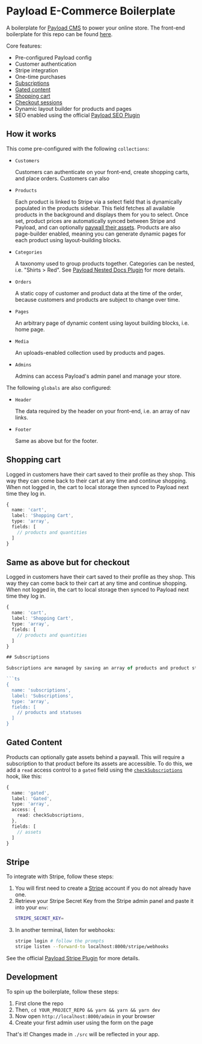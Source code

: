 # Payload E-Commerce Boilerplate

A boilerplate for [Payload CMS](https://github.com/payloadcms/payload) to power your online store. The front-end boilerplate for this repo can be found [here](https://github.com/payloadcms/commerce-example-website).

Core features:

- Pre-configured Payload config
- Customer authentication
- Stripe integration
- One-time purchases
- [Subscriptions](#subscriptions)
- [Gated content](#gated-content)
- [Shopping cart](#shopping-cart)
- [Checkout sessions](#checkout-sessions)
- Dynamic layout builder for products and pages
- SEO enabled using the official [Payload SEO Plugin](https://github.com/payloadcms/plugin-seo)

## How it works

This come pre-configured with the following `collections`:

- `Customers`

  Customers can authenticate on your front-end, create shopping carts, and place orders. Customers can also

- `Products`

  Each product is linked to Stripe via a select field that is dynamically populated in the products sidebar. This field fetches all available products in the background and displays them for you to select. Once set, product prices are automatically synced between Stripe and Payload, and can optionally [paywall their assets](#paywall). Products are also page-builder enabled, meaning you can generate dynamic pages for each product using layout-building blocks.

- `Categories`

  A taxonomy used to group products together. Categories can be nested, i.e. "Shirts > Red". See [Payload Nested Docs Plugin](https://github.com/payloadcms/plugin-nested-docs) for more details.

- `Orders`

  A static copy of customer and product data at the time of the order, because customers and products are subject to change over time.

- `Pages`

  An arbitrary page of dynamic content using layout building blocks, i.e. home page.

- `Media`

  An uploads-enabled collection used by products and pages.

- `Admins`

  Admins can access Payload's admin panel and manage your store.

The following `globals` are also configured:

- `Header`

  The data required by the header on your front-end, i.e. an array of nav links.

- `Footer`

  Same as above but for the footer.

## Shopping cart

Logged in customers have their cart saved to their profile as they shop. This way they can come back to their cart at any time and continue shopping. When not logged in, the cart to local storage then synced to Payload next time they log in.

```ts
{
  name: 'cart',
  label: 'Shopping Cart',
  type: 'array',
  fields: [
    // products and quantities
  ]
}
```

## Same as above but for checkout

Logged in customers have their cart saved to their profile as they shop. This way they can come back to their cart at any time and continue shopping. When not logged in, the cart to local storage then synced to Payload next time they log in.

````ts
{
  name: 'cart',
  label: 'Shopping Cart',
  type: 'array',
  fields: [
    // products and quantities
  ]
}

## Subscriptions

Subscriptions are managed by saving an array of products and product statuses to the customer's profile. As they subscribe to products and process payment over time, this list of subscriptions is kept up-to-date. This way, access control can use the active subscriptions as needed to determine if a customer has access to gated content.

```ts
{
  name: 'subscriptions',
  label: 'Subscriptions',
  type: 'array',
  fields: [
    // products and statuses
  ]
}
````

## Gated Content

Products can optionally gate assets behind a paywall. This will require a subscription to that product before its assets are accessible. To do this, we add a `read` access control to a `gated` field using the [`checkSubscriptions`](./src/collections/Products/access/checkSubscriptions.ts) hook, like this:

```ts
{
  name: 'gated',
  label: 'Gated',
  type: 'array',
  access: {
    read: checkSubscriptions,
  },
  fields: [
    // assets
  ]
}
```

## Stripe

To integrate with Stripe, follow these steps:

1. You will first need to create a [Stripe](https://stripe.com/) account if you do not already have one.
1. Retrieve your Stripe Secret Key from the Stripe admin panel and paste it into your `env`:
   ```bash
   STRIPE_SECRET_KEY=
   ```
1. In another terminal, listen for webhooks:
   ```bash
   stripe login # follow the prompts
   stripe listen --forward-to localhost:8000/stripe/webhooks
   ```

See the official [Payload Stripe Plugin](https://github.com/payloadcms/plugin-stripe) for more details.

## Development

To spin up the boilerplate, follow these steps:

1.  First clone the repo
1.  Then, `cd YOUR_PROJECT_REPO && yarn && yarn && yarn dev`
1.  Now open `http://localhost:8000/admin` in your browser
1.  Create your first admin user using the form on the page

That's it! Changes made in `./src` will be reflected in your app.
